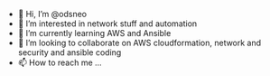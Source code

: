 - 👋 Hi, I’m @odsneo
- 👀 I’m interested in network stuff and automation
- 🌱 I’m currently learning AWS and Ansible
- 💞️ I’m looking to collaborate on AWS cloudformation, network and security and ansible coding
- 📫 How to reach me ...

<!---
odsneo/odsneo is a ✨ special ✨ repository because its `README.md` (this file) appears on your GitHub profile.
You can click the Preview link to take a look at your changes.
--->
